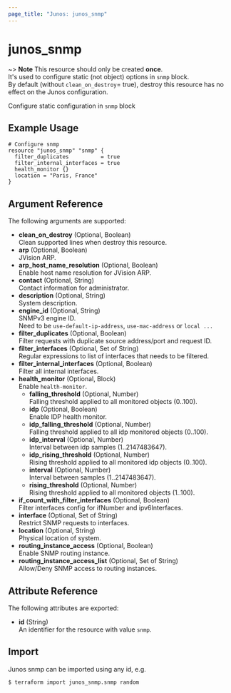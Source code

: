 ```yaml
---
page_title: "Junos: junos_snmp"
---
```


# junos_snmp

~> **Note**
  This resource should only be created **once**.  
  It's used to configure static (not object) options in `snmp` block.  
  By default (without `clean_on_destroy`= true), destroy this resource has no effect on the Junos configuration.

Configure static configuration in `snmp` block

## Example Usage

```hcl
# Configure snmp
resource "junos_snmp" "snmp" {
  filter_duplicates          = true
  filter_internal_interfaces = true
  health_monitor {}
  location = "Paris, France"
}
```

## Argument Reference

The following arguments are supported:

- **clean_on_destroy** (Optional, Boolean)  
  Clean supported lines when destroy this resource.
- **arp** (Optional, Boolean)  
  JVision ARP.
- **arp_host_name_resolution** (Optional, Boolean)  
  Enable host name resolution for JVision ARP.
- **contact** (Optional, String)  
  Contact information for administrator.
- **description** (Optional, String)  
  System description.
- **engine_id** (Optional, String)  
  SNMPv3 engine ID.  
  Need to be `use-default-ip-address`, `use-mac-address` or `local ...`
- **filter_duplicates** (Optional, Boolean)  
  Filter requests with duplicate source address/port and request ID.
- **filter_interfaces** (Optional, Set of String)  
  Regular expressions to list of interfaces that needs to be filtered.
- **filter_internal_interfaces** (Optional, Boolean)  
  Filter all internal interfaces.
- **health_monitor** (Optional, Block)  
  Enable `health-monitor`.
  - **falling_threshold** (Optional, Number)  
    Falling threshold applied to all monitored objects (0..100).
  - **idp** (Optional, Boolean)  
    Enable IDP health monitor.
  - **idp_falling_threshold** (Optional, Number)  
    Falling threshold applied to all idp monitored objects (0..100).
  - **idp_interval** (Optional, Number)  
    Interval between idp samples (1..2147483647).
  - **idp_rising_threshold** (Optional, Number)  
    Rising threshold applied to all monitored idp objects (0..100).
  - **interval** (Optional, Number)  
    Interval between samples (1..2147483647).
  - **rising_threshold** (Optional, Number)  
    Rising threshold applied to all monitored objects (1..100).
- **if_count_with_filter_interfaces** (Optional, Boolean)  
  Filter interfaces config for ifNumber and ipv6Interfaces.
- **interface** (Optional, Set of String)  
  Restrict SNMP requests to interfaces.
- **location** (Optional, String)  
  Physical location of system.
- **routing_instance_access** (Optional, Boolean)  
  Enable SNMP routing instance.
- **routing_instance_access_list** (Optional, Set of String)  
  Allow/Deny SNMP access to routing instances.

## Attribute Reference

The following attributes are exported:

- **id** (String)  
  An identifier for the resource with value `snmp`.

## Import

Junos snmp can be imported using any id, e.g.

```shell
$ terraform import junos_snmp.snmp random
```

